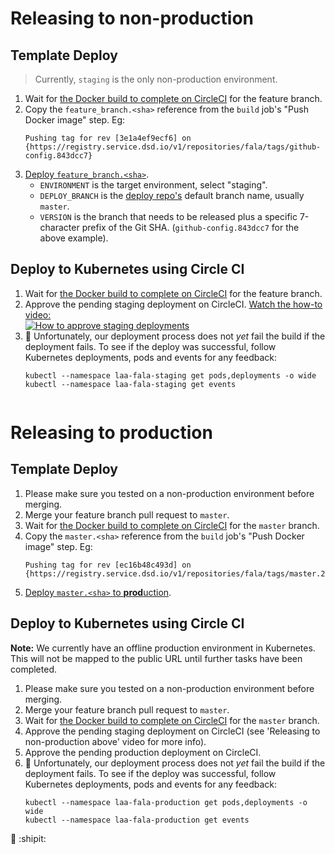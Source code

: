 # Releasing to non-production

## Template Deploy

> Currently, `staging` is the only non-production environment.

1. Wait for [the Docker build to complete on CircleCI](https://circleci.com/gh/ministryofjustice/fala) for the feature branch.
1. Copy the `feature_branch.<sha>` reference from the `build` job's "Push Docker image" step. Eg:
    ```
    Pushing tag for rev [3e1a4ef9ecf6] on {https://registry.service.dsd.io/v1/repositories/fala/tags/github-config.843dcc7}
    ```
1. [Deploy `feature_branch.<sha>`](https://ci.service.dsd.io/job/DEPLOY-fala/build?delay=0sec).
    * `ENVIRONMENT` is the target environment, select "staging".
    * `DEPLOY_BRANCH` is the [deploy repo's](https://github.com/ministryofjustice/fala-deploy) default branch name, usually `master`.
    * `VERSION` is the branch that needs to be released plus a specific 7-character prefix of the Git SHA. (`github-config.843dcc7` for the above example).

## Deploy to Kubernetes using Circle CI

1. Wait for [the Docker build to complete on CircleCI](https://circleci.com/gh/ministryofjustice/fala) for the feature branch.
1. Approve the pending staging deployment on CircleCI.
    [Watch the how-to video:](https://www.youtube.com/watch?v=9JovuQK-XnA)<br/>
    [![How to approve staging deployments](https://img.youtube.com/vi/9JovuQK-XnA/1.jpg)](https://www.youtube.com/watch?v=9JovuQK-XnA)
1. :rotating_light: Unfortunately, our deployment process does not _yet_ fail the build if the deployment fails.
    To see if the deploy was successful, follow Kubernetes deployments, pods and events for any feedback:
    ```
    kubectl --namespace laa-fala-staging get pods,deployments -o wide
    kubectl --namespace laa-fala-staging get events


# Releasing to production

## Template Deploy

1. Please make sure you tested on a non-production environment before merging.
1. Merge your feature branch pull request to `master`.
1. Wait for [the Docker build to complete on CircleCI](https://circleci.com/gh/ministryofjustice/fala/tree/master) for the `master` branch.
1. Copy the `master.<sha>` reference from the `build` job's "Push Docker image" step. Eg:
    ```
    Pushing tag for rev [ec16b48c493d] on {https://registry.service.dsd.io/v1/repositories/fala/tags/master.2d889b5}
    ```
1. [Deploy `master.<sha>` to **prod**uction](https://ci.service.dsd.io/job/DEPLOY-fala/build?delay=0sec).

## Deploy to Kubernetes using Circle CI

**Note:** We currently have an offline production environment in Kubernetes. This will not be mapped to the public URL until further tasks have been completed.

1. Please make sure you tested on a non-production environment before merging.
1. Merge your feature branch pull request to `master`.
1. Wait for [the Docker build to complete on CircleCI](https://circleci.com/gh/ministryofjustice/fala/tree/master) for the `master` branch.
1. Approve the pending staging deployment on CircleCI (see 'Releasing to non-production above' video for more info).
1. Approve the pending production deployment on CircleCI.
1. :rotating_light: Unfortunately, our deployment process does not _yet_ fail the build if the deployment fails.
    To see if the deploy was successful, follow Kubernetes deployments, pods and events for any feedback:
    ```
    kubectl --namespace laa-fala-production get pods,deployments -o wide
    kubectl --namespace laa-fala-production get events
    ```

:tada: :shipit:

